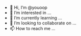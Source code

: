 - 👋 Hi, I’m @youoop
- 👀 I’m interested in ...
- 🌱 I’m currently learning ...
- 💞️ I’m looking to collaborate on ...
- 📫 How to reach me ...

<!---
youoop/youoop is a ✨ special ✨ repository because its `README.md` (this file) appears on your GitHub profile.
You can click the Preview link to take a look at your changes.
--->
